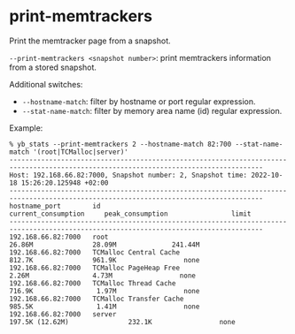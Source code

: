 # print-memtrackers
Print the memtracker page from a snapshot.

`--print-memtrackers <snapshot number>`: print memtrackers information from a stored snapshot.

Additional switches:
- `--hostname-match`: filter by hostname or port regular expression.
- `--stat-name-match`: filter by memory area name (id) regular expression.

Example:
```
% yb_stats --print-memtrackers 2 --hostname-match 82:700 --stat-name-match '(root|TCMalloc|server)'
--------------------------------------------------------------------------------------------------------------------------------------
Host: 192.168.66.82:7000, Snapshot number: 2, Snapshot time: 2022-10-18 15:26:20.125948 +02:00
--------------------------------------------------------------------------------------------------------------------------------------
hostname_port        id                                                  current_consumption     peak_consumption                limit
--------------------------------------------------------------------------------------------------------------------------------------
192.168.66.82:7000   root                                                             26.86M               28.09M              241.44M
192.168.66.82:7000   TCMalloc Central Cache                                           812.7K               961.9K                 none
192.168.66.82:7000   TCMalloc PageHeap Free                                            2.26M                4.73M                 none
192.168.66.82:7000   TCMalloc Thread Cache                                            716.9K                1.97M                 none
192.168.66.82:7000   TCMalloc Transfer Cache                                          985.5K                1.41M                 none
192.168.66.82:7000   server                                                  197.5K (12.62M)               232.1K                 none
```
